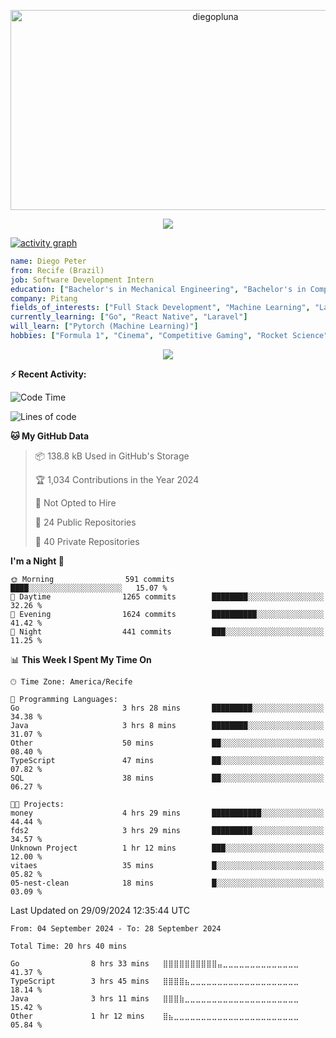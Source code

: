 <p align="center">
  <img src="https://socialify.git.ci/diegopluna/diegopluna/image?font=Inter&forks=1&issues=1&language=1&name=1&owner=1&pattern=Brick%20Wall&pulls=1&stargazers=1&theme=Dark" alt="diegopluna" width="640" height="320" />
</p>

<p align="center">
  <img src="https://github-profile-trophy.vercel.app/?username=diegopluna&theme=tokyonight&column=-1"/>
</p>

[![activity graph](https://github-readme-activity-graph.vercel.app/graph?username=diegopluna&theme=github-dark-dimmed&custom_title=diegopluna%20Activity%20Graph&hide_border=true)](https://github.com/ashutosh00710/github-readme-activity-graph)

```yaml
name: Diego Peter
from: Recife (Brazil)
job: Software Development Intern
education: ["Bachelor's in Mechanical Engineering", "Bachelor's in Computer Science"]
company: Pitang
fields_of_interests: ["Full Stack Development", "Machine Learning", "Large Language Models", "Computer Vision"]
currently_learning: ["Go", "React Native", "Laravel"]
will_learn: ["Pytorch (Machine Learning)"]
hobbies: ["Formula 1", "Cinema", "Competitive Gaming", "Rocket Science"]
```
<p align="center">
  <img src="https://music-profile.rayriffy.com/theme/dark.svg?uid=001361.7bf259d2dfb9456ca71b61612518bc5f.0128" />
</p>

**:zap: Recent Activity:**

<!--START_SECTION:activity-->
<!--END_SECTION:activity-->

<!--START_SECTION:waka-->
![Code Time](http://img.shields.io/badge/Code%20Time-20%20hrs%2040%20mins-blue)

![Lines of code](https://img.shields.io/badge/From%20Hello%20World%20I%27ve%20Written-3.5%20million%20lines%20of%20code-blue)

**🐱 My GitHub Data** 

> 📦 138.8 kB Used in GitHub's Storage 
 > 
> 🏆 1,034 Contributions in the Year 2024
 > 
> 🚫 Not Opted to Hire
 > 
> 📜 24 Public Repositories 
 > 
> 🔑 40 Private Repositories 
 > 
**I'm a Night 🦉** 

```text
🌞 Morning                591 commits         ████░░░░░░░░░░░░░░░░░░░░░   15.07 % 
🌆 Daytime                1265 commits        ████████░░░░░░░░░░░░░░░░░   32.26 % 
🌃 Evening                1624 commits        ██████████░░░░░░░░░░░░░░░   41.42 % 
🌙 Night                  441 commits         ███░░░░░░░░░░░░░░░░░░░░░░   11.25 % 
```


📊 **This Week I Spent My Time On** 

```text
🕑︎ Time Zone: America/Recife

💬 Programming Languages: 
Go                       3 hrs 28 mins       █████████░░░░░░░░░░░░░░░░   34.38 % 
Java                     3 hrs 8 mins        ████████░░░░░░░░░░░░░░░░░   31.07 % 
Other                    50 mins             ██░░░░░░░░░░░░░░░░░░░░░░░   08.40 % 
TypeScript               47 mins             ██░░░░░░░░░░░░░░░░░░░░░░░   07.82 % 
SQL                      38 mins             ██░░░░░░░░░░░░░░░░░░░░░░░   06.27 % 

🐱‍💻 Projects: 
money                    4 hrs 29 mins       ███████████░░░░░░░░░░░░░░   44.44 % 
fds2                     3 hrs 29 mins       █████████░░░░░░░░░░░░░░░░   34.57 % 
Unknown Project          1 hr 12 mins        ███░░░░░░░░░░░░░░░░░░░░░░   12.00 % 
vitaes                   35 mins             █░░░░░░░░░░░░░░░░░░░░░░░░   05.82 % 
05-nest-clean            18 mins             █░░░░░░░░░░░░░░░░░░░░░░░░   03.09 % 
```


 Last Updated on 29/09/2024 12:35:44 UTC
<!--END_SECTION:waka-->

<!--START_SECTION:waka-simple-->

```text
From: 04 September 2024 - To: 28 September 2024

Total Time: 20 hrs 40 mins

Go                8 hrs 33 mins   ⣿⣿⣿⣿⣿⣿⣿⣿⣿⣿⣤⣀⣀⣀⣀⣀⣀⣀⣀⣀⣀⣀⣀⣀⣀   41.37 %
TypeScript        3 hrs 45 mins   ⣿⣿⣿⣿⣦⣀⣀⣀⣀⣀⣀⣀⣀⣀⣀⣀⣀⣀⣀⣀⣀⣀⣀⣀⣀   18.14 %
Java              3 hrs 11 mins   ⣿⣿⣿⣷⣀⣀⣀⣀⣀⣀⣀⣀⣀⣀⣀⣀⣀⣀⣀⣀⣀⣀⣀⣀⣀   15.42 %
Other             1 hr 12 mins    ⣿⣦⣀⣀⣀⣀⣀⣀⣀⣀⣀⣀⣀⣀⣀⣀⣀⣀⣀⣀⣀⣀⣀⣀⣀   05.84 %
```

<!--END_SECTION:waka-simple-->
